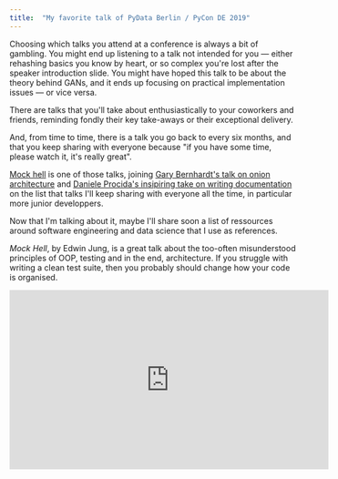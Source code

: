 ```yaml
---
title:  "My favorite talk of PyData Berlin / PyCon DE 2019"
---
```


Choosing which talks you attend at a conference is always a bit of gambling. You might end up listening to a talk not intended for you — either rehashing basics you know by heart, or so complex you're lost after the speaker introduction slide. You might have hoped this talk to be about the theory behind GANs, and it ends up focusing on practical implementation issues — or vice versa. 

There are talks that you'll take about enthusiastically to your coworkers and friends, reminding fondly their key take-aways or their exceptional delivery. 

And, from time to time, there is a talk you go back to every six months, and that you keep sharing with everyone because "if you have some time, please watch it, it's really great". 

[Mock hell](https://www.youtube.com/watch?v=CdKaZ7boiZ4) is one of those talks, joining [Gary Bernhardt's talk on onion architecture](https://www.destroyallsoftware.com/talks/boundaries) and [Daniele Procida's insipiring take on writing documentation](https://www.youtube.com/watch?v=t4vKPhjcMZg) on the list that talks I'll keep sharing with everyone all the time, in particular more junior developpers. 

Now that I'm talking about it, maybe I'll share soon a list of ressources around software engineering and data science that I use as references.

_Mock Hell_, by Edwin Jung, is a great talk about the too-often misunderstood principles of OOP, testing and in the end, architecture. If you struggle with writing a clean test suite, then you probably should change how your code is organised. 

<div class="iframe-wrapper">
    <iframe width="560" height="315" src="https://www.youtube.com/embed/CdKaZ7boiZ4" title="YouTube video player" frameborder="0" allow="accelerometer; autoplay; clipboard-write; encrypted-media; gyroscope; picture-in-picture" allowfullscreen></iframe>
</div>